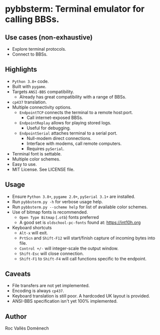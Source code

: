 # pybbsterm: Terminal emulator for calling BBSs.

## Use cases (non-exhaustive)
* Explore terminal protocols.
* Connect to BBSs.

## Highlights
* `Python 3.8+` code.
* Built with `pygame`.
* Targets `ANSI-BBS` compatibility.
  * Already has great compatibility with a range of BBSs.
* `cp437` translation.
* Multiple connectivity options.
  * `EndpointTCP` connects the terminal to a remote host:port.
    * Call internet-exposed BBSs.
  * `EndpointReplay` allows for playing stored logs.
    * Useful for debugging.
  * `EndpointSerial` attaches terminal to a serial port.
    * Null-modem direct connections.
    * Interface with modems, call remote computers.
    * Requires `pySerial`.
* Terminal font is settable.
* Multiple color schemes.
* Easy to use.
* MIT License. See LICENSE file.

## Usage
* Ensure `Python 3.8+`, `pygame 2.0+`, `pySerial 3.1+` are installed.
* Run `pybbsterm.py -h` for verbose usage help.
* Run `pybbsterm.py --scheme help` for list of available color schemes.
* Use of bitmap fonts is recommended.
  * `Open Type Bitmap` (`.otb`) fonts preferred
  * A good set is `oldschool-pc-fonts` found at: https://int10h.org
* Keyboard shortcuts
  * `Alt-x` will exit.
  * `PrtScn` and `Shift-F12` will start/finish capture of incoming bytes into file.
  * `Control +/-` will integer-scale the output window.
  * `Shift-Esc` will close connection.
  * `Shift-F1` to `Shift-F4` will call functions specific to the endpoint.

## Caveats
* File transfers are not yet implemented.
* Encoding is always `cp437`.
* Keyboard translation is still poor. A hardcoded UK layout is provided.
* ANSI-BBS specification isn't yet 100% implemented.

## Author
Roc Vallès Domènech
